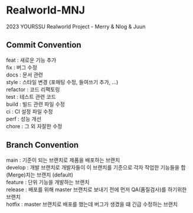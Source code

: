 # Realworld-MNJ
2023 YOURSSU Realworld Project - Merry &amp; Nlog &amp; Juun

## Commit Convention
feat : 새로운 기능 추가   
fix : 버그 수정    
docs : 문서 관련    
style : 스타일 변경 (포매팅 수정, 들여쓰기 추가, …)    
refactor : 코드 리팩토링    
test : 테스트 관련 코드   
build : 빌드 관련 파일 수정   
ci : CI 설정 파일 수정   
perf : 성능 개선   
chore : 그 외 자잘한 수정   

## Branch Convention
main : 기준이 되는 브랜치로 제품을 배포하는 브랜치     
develop : 개발 브랜치로 개발자들이 이 브랜치를 기준으로 각자 작업한 기능들을 합(Merge)치는 브랜치 (default)       
feature : 단위 기능을 개발하는 브랜치       
release : 배포를 위해 master 브랜치로 보내기 전에 먼저 QA(품질검사)를 하기위한 브랜치    
hotfix : master 브랜치로 배포를 했는데 버그가 생겼을 떄 긴급 수정하는 브랜치    

